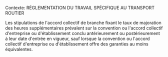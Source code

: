 Contexte: RÉGLEMENTATION DU TRAVAIL SPÉCIFIQUE AU TRANSPORT ROUTIER

Les stipulations de l'accord collectif de branche fixant le taux de majoration des heures supplémentaires prévalent sur la convention ou l'accord collectif d'entreprise ou d'établissement conclu antérieurement ou postérieurement à leur date d'entrée en vigueur, sauf lorsque la convention ou l'accord collectif d'entreprise ou d'établissement offre des garanties au moins équivalentes.